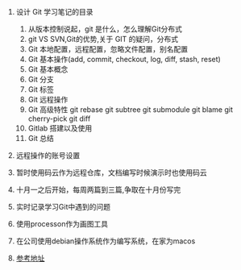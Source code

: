 1. 设计 Git 学习笔记的目录

    1. 从版本控制说起，git 是什么，怎么理解Git分布式
    2. git VS SVN,Git的优势,关于 GIT 的疑问，分布式
    3. Git 本地配置，远程配置，忽略文件配置，别名配置
    4. Git 基本操作(add, commit, checkout, log, diff, stash, reset)
    5. Git 基本概念
    6. Git 分支
    7. Git 标签
    8. Git 远程操作
    9. Git 高级特性
        git rebase
        git subtree
        git submodule
        git blame
        git cherry-pick
        git diff
    10. Gitlab 搭建以及使用
    11. Git 总结

2. 远程操作的账号设置
3. 暂时使用码云作为远程仓库，文档编写时候演示时也使用码云
4. 十月一之后开始，每周两篇到三篇,争取在十月份写完
5. 实时记录学习Git中遇到的问题
6. 使用processon作为画图工具
7. 在公司使用debian操作系统作为编写系统，在家为macos
8. [参考地址](https://gitee.com/all-about-git)
